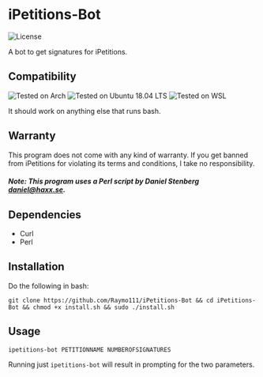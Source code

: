 # iPetitions-Bot
![License](https://img.shields.io/github/license/raymo111/iPetitions-Bot)

A bot to get signatures for iPetitions.

## Compatibility
![Tested on Arch](https://img.shields.io/badge/Arch-Tested-brightgreen) ![Tested on Ubuntu 18.04 LTS](https://img.shields.io/badge/Ubuntu%2018.04%20LTS-Tested-brightgreen) ![Tested on WSL](https://img.shields.io/badge/WSL-Tested-brightgreen)

It should work on anything else that runs bash.

## Warranty
This program does not come with any kind of warranty. If you get banned from iPetitions for violating its terms and conditions, I take no responsibility.
##### Note: This program uses a Perl script by Daniel Stenberg <daniel@haxx.se>.

## Dependencies
 * Curl
 * Perl

## Installation
Do the following in bash:
```
git clone https://github.com/Raymo111/iPetitions-Bot && cd iPetitions-Bot && chmod +x install.sh && sudo ./install.sh
```

## Usage
```
ipetitions-bot PETITIONNAME NUMBEROFSIGNATURES
```
Running just `ipetitions-bot` will result in prompting for the two parameters.
